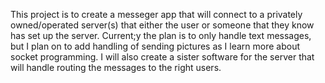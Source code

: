 This project is to create a messeger app that will connect to a privately owned/operated server(s) that either the user or someone
that they know has set up the server. Current;y the plan is to only handle text messages, but I plan on to add handling of sending
pictures as I learn more about socket programming. I will also create a sister software for the server that will handle routing the
messages to the right users.
